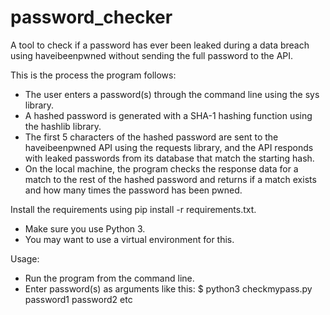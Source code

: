 # password_checker
A tool to check if a password has ever been leaked during a data breach using haveibeenpwned without sending the full password to the API.


This is the process the program follows:
  - The user enters a password(s) through the command line using the sys library.
  - A hashed password is generated with a SHA-1 hashing function using the hashlib library.
  - The first 5 characters of the hashed password are sent to the haveibeenpwned API using the requests library, and the API responds with leaked passwords from its database that match the starting hash.
  - On the local machine, the program checks the response data for a match to the rest of the hashed password and returns if a match exists and how many times the password has been pwned.


Install the requirements using pip install -r requirements.txt.
  - Make sure you use Python 3.
  - You may want to use a virtual environment for this.
 

Usage:
 - Run the program from the command line.
 - Enter password(s) as arguments like this: $ python3 checkmypass.py password1 password2 etc
